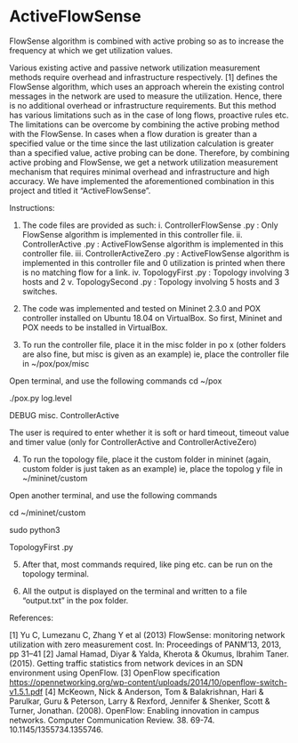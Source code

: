 # ActiveFlowSense

FlowSense algorithm is combined with active probing so as to increase the frequency at which we get utilization values. 

Various existing active and passive network utilization measurement methods require overhead and infrastructure respectively. [1] defines the FlowSense algorithm, which uses an approach wherein the existing control messages in the network are used to measure the utilization. Hence, there is no additional overhead or infrastructure requirements. But this method has various limitations such as in the case of long flows, proactive rules etc. The limitations can be overcome by combining the active probing method with the FlowSense. In cases when a flow duration is greater than a specified value or the time since the last utilization calculation is greater than a specified value, active probing can be done. Therefore, by combining active probing and FlowSense, we get a network utilization measurement mechanism that requires minimal overhead and infrastructure and high accuracy. We have implemented the aforementioned combination in this project and titled it “ActiveFlowSense”.

Instructions:

1. The code files are provided as such:
i. ControllerFlowSense .py : Only FlowSense algorithm is implemented in this controller file.
ii. ControllerActive .py : ActiveFlowSense algorithm is implemented in this controller file.
iii. ControllerActiveZero .py : ActiveFlowSense algorithm is implemented in this controller file and 0 utilization is printed when there is no matching flow for a link.
iv. TopologyFirst .py : Topology involving 3 hosts and 2
v. TopologySecond .py : Topology involving 5 hosts and 3 switches.

2. The code was implemented and tested on Mininet 2.3.0 and POX controller installed on Ubuntu 18.04 on VirtualBox. So first, Mininet and POX needs to be installed in VirtualBox.

3. To run the controller file, place it in the misc folder in po x (other folders are also fine, but misc is given as an example) ie, place the controller file in ~/pox/pox/misc

Open terminal, and use the following commands
cd ~/pox

./pox.py log.level

DEBUG misc. ControllerActive

The user is required to enter whether it is soft or hard timeout, timeout value and timer value (only for ControllerActive and ControllerActiveZero)

4. To run the topology file, place it the custom folder in mininet (again, custom folder is just taken as an example) ie, place the topolog y file in ~/mininet/custom

Open another terminal, and use the following commands

cd ~/mininet/custom

sudo python3

TopologyFirst .py

5. After that, most commands required, like ping etc. can be run on the topology terminal.

6. All the output is displayed on the terminal and written to a file “output.txt” in the pox folder.

References:

[1] Yu C, Lumezanu C, Zhang Y et al (2013) FlowSense: monitoring network utilization with zero measurement cost. In: Proceedings of PANM’13, 2013, pp 31–41
[2] Jamal Hamad, Diyar & Yalda, Kherota & Okumus, Ibrahim Taner. (2015). Getting traffic statistics from network devices in an SDN environment using OpenFlow. 
[3] OpenFlow specification 
https://opennetworking.org/wp-content/uploads/2014/10/openflow-switch-v1.5.1.pdf
[4] McKeown, Nick & Anderson, Tom & Balakrishnan, Hari & Parulkar, Guru & Peterson, Larry & Rexford, Jennifer & Shenker, Scott & Turner, Jonathan. (2008). OpenFlow: Enabling innovation in campus networks. Computer Communication Review. 38. 69-74. 10.1145/1355734.1355746. 
